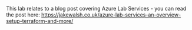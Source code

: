 This lab relates to a blog post covering Azure Lab Services - you can read the post here: https://jakewalsh.co.uk/azure-lab-services-an-overview-setup-terraform-and-more/